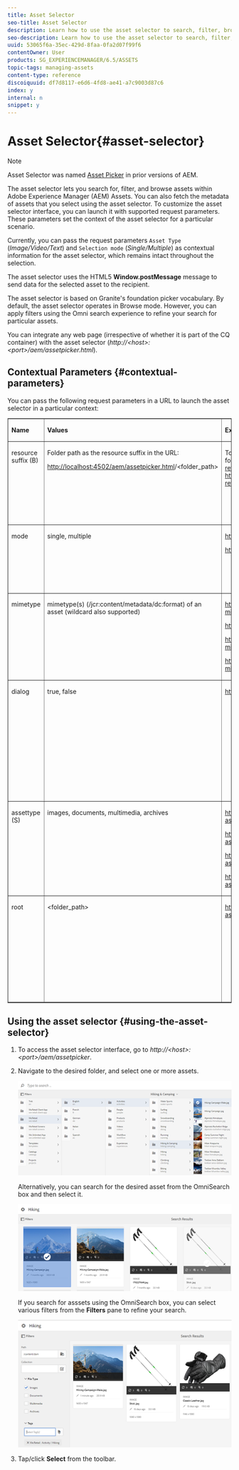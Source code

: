 ```yaml
---
title: Asset Selector
seo-title: Asset Selector
description: Learn how to use the asset selector to search, filter, browse, and fetch metadata for assets within Adobe Experience Manager (AEM) Assets. Also learn how to customize the asset selector interface.
seo-description: Learn how to use the asset selector to search, filter, browse, and fetch metadata for assets within Adobe Experience Manager (AEM) Assets. Also learn how to customize the asset selector interface.
uuid: 53065f6a-35ec-429d-8faa-0fa2d07f99f6
contentOwner: User
products: SG_EXPERIENCEMANAGER/6.5/ASSETS
topic-tags: managing-assets
content-type: reference
discoiquuid: df7d8117-e6d6-4fd8-ae41-a7c9003d87c6
index: y
internal: n
snippet: y
---
```


# Asset Selector{#asset-selector}

>[!NOTE]
>
>Asset Selector was named [Asset Picker](https://helpx.adobe.com/experience-manager/6-2/assets/using/asset-picker.html) in prior versions of AEM.

The asset selector lets you search for, filter, and browse assets within Adobe Experience Manager (AEM) Assets. You can also fetch the metadata of assets that you select using the asset selector. To customize the asset selector interface, you can launch it with supported request parameters. These parameters set the context of the asset selector for a particular scenario.

Currently, you can pass the request parameters `Asset Type` (*Image/Video/Text*) and `Selection mode` (*Single/Multiple*) as contextual information for the asset selector, which remains intact throughout the selection.

The asset selector uses the HTML5 **Window.postMessage** message to send data for the selected asset to the recipient.

The asset selector is based on Granite's foundation picker vocabulary. By default, the asset selector operates in Browse mode. However, you can apply filters using the Omni search experience to refine your search for particular assets.

You can integrate any web page (irrespective of whether it is part of the CQ container) with the asset selector (*http://&lt;host&gt;:&lt;port&gt;/aem/assetpicker.html*).

## Contextual Parameters {#contextual-parameters}

You can pass the following request parameters in a URL to launch the asset selector in a particular context:

<table border="1" cellpadding="1" cellspacing="0" width="100%"> 
 <tbody> 
  <tr> 
   <td valign="top"><p><strong>Name</strong></p> </td> 
   <td valign="top"><p><strong>Values</strong></p> </td> 
   <td valign="top"><p><strong>Example</strong></p> </td> 
   <td valign="top"><p><strong>Purpose</strong></p> </td> 
  </tr> 
  <tr> 
   <td valign="top"><p>resource suffix (B)</p> </td> 
   <td valign="top"><p>Folder path as the resource suffix in the URL:</p> <p><a href="http://localhost:4502/aem/assetpicker.html?mimetype=*presentation&amp;mimetype=*png">http://localhost:4502/aem/assetpicker.html</a>/&lt;folder_path&gt;</p> </td> 
   <td valign="top"><p>To launch the asset selector with a particular folder selected, for example with the folder <a href="http://localhost:4502/aem/assetpicker.html/content/dam/we-retail/en/activities?assettype=images">/content/dam/we-retail/en/activities</a>, selected, the URL should be of the form: <a href="http://localhost:4502/aem/assetpicker.html/content/dam/we-retail/en/activities?assettype=images">http://localhost:4502/aem/assetpicker.html/content/dam/we-retail/en/activities?assettype=images</a></p> </td> 
   <td valign="top"><p>If you require a particular folder to be selected when the asset selector is launched, passed it as a resource suffix.</p> </td> 
  </tr> 
  <tr> 
   <td valign="top"><p>mode</p> </td> 
   <td valign="top"><p>single, multiple</p> </td> 
   <td valign="top"><p><a href="http://localhost:4502/aem/assetpicker.html?mode=multiple">http://localhost:4502/aem/assetpicker.html?mode=multiple</a></p> <p><a href="http://localhost:4502/aem/assetpicker.html?mode=single">http://localhost:4502/aem/assetpicker.html?mode=single</a></p> </td> 
   <td valign="top"><p>In multiple mode, you can select several assets simultaneously using the asset selector.</p> </td> 
  </tr> 
  <tr> 
   <td valign="top"><p>mimetype</p> </td> 
   <td valign="top"><p>mimetype(s) (/jcr:content/metadata/dc:format) of an asset (wildcard also supported)</p> </td> 
   <td valign="top"><p><a href="http://localhost:4502/aem/assetpicker.html?mimetype=image/png">http://localhost:4502/aem/assetpicker.html?mimetype=image/png</a></p> <p><a href="http://localhost:4502/aem/assetpicker.html?mimetype=*png">http://localhost:4502/aem/assetpicker.html?mimetype=*png</a></p> <p><a href="http://localhost:4502/aem/assetpicker.html?mimetype=*presentation">http://localhost:4502/aem/assetpicker.html?mimetype=*presentation</a></p> <p><a href="http://localhost:4502/aem/assetpicker.html?mimetype=*presentation&amp;mimetype=*png">http://localhost:4502/aem/assetpicker.html?mimetype=*presentation&amp;mimetype=*png</a></p> </td> 
   <td valign="top"><p>Use it to filter assets based on MIME type(s)</p> </td> 
  </tr> 
  <tr> 
   <td valign="top"><p>dialog</p> </td> 
   <td valign="top"><p>true, false</p> </td> 
   <td valign="top"><p><a href="http://localhost:4502/aem/assetpicker.html?dialog=true">http://localhost:4502/aem/assetpicker.html?dialog=true</a></p> </td> 
   <td valign="top"><p>Use these parameters to open the asset selector as <a href="https://helpx.adobe.com/experience-manager/6-5/sites/developing/using/reference-materials/granite-ui/api/jcr_root/libs/granite/ui/components/foundation/layouts/dialog/index.html" target="_blank">Granite Dialog</a>. This option is only applicable when you launch the asset selector through <a href="https://helpx.adobe.com/experience-manager/6-5/sites/developing/using/reference-materials/granite-ui/api/jcr_root/libs/granite/ui/components/coral/foundation/form/pathfield/index.html?highlight=pathfield" target="_blank">Granite Path Field</a>, and configure it as pickerSrc URL.</p> </td> 
  </tr> 
  <tr> 
   <td valign="top"><p>assettype (S)</p> </td> 
   <td valign="top"><p>images, documents, multimedia, archives</p> </td> 
   <td valign="top"><p><a href="http://localhost:4502/aem/assetpicker.html?assettype=images">http://localhost:4502/aem/assetpicker.html?assettype=images</a></p> <p><a href="http://localhost:4502/aem/assetpicker.html?assettype=documents">http://localhost:4502/aem/assetpicker.html?assettype=documents</a></p> <p><a href="http://localhost:4502/aem/assetpicker.html?assettype=multimedia">http://localhost:4502/aem/assetpicker.html?assettype=multimedia</a></p> <p><a href="http://localhost:4502/aem/assetpicker.html?assettype=archives">http://localhost:4502/aem/assetpicker.html?assettype=archives</a></p> </td> 
   <td valign="top"><p>Use this option to filter asset types based on the value passed.</p> </td> 
  </tr> 
  <tr> 
   <td valign="top"><p>root</p> </td> 
   <td valign="top"><p>&lt;folder_path&gt;</p> </td> 
   <td valign="top"><p><a href="http://localhost:4502/aem/assetpicker.html?assettype=images&amp;root=/content/dam/we-retail/en/activities">http://localhost:4502/aem/assetpicker.html?assettype=images&amp;root=/content/dam/we-retail/en/activities</a></p> </td> 
   <td valign="top"><p>Use this option to specify the root folder for the asset selector. In this case, the asset selector lets you select only child assets (direct/indirect) under the root folder.</p> </td> 
  </tr> 
 </tbody> 
</table>

## Using the asset selector {#using-the-asset-selector}

1. To access the asset selector interface, go to *http://&lt;host&gt;:&lt;port&gt;/aem/assetpicker*.
1. Navigate to the desired folder, and select one or more assets.

   ![](assets/chlimage_1-194.png)

   Alternatively, you can search for the desired asset from the OmniSearch box and then select it.

   ![](assets/chlimage_1-195.png)

   If you search for asssets using the OmniSearch box, you can select various filters from the **Filters** pane to refine your search.

   ![](assets/chlimage_1-196.png)

1. Tap/click **Select** from the toolbar.


